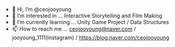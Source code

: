 - 👋 Hi, I’m @ceojooyoung
- 👀 I’m interested in ... Interactive Storytelling and Film Making
- 🌱 I’m currently learning ... Unity Game Project / Data Structures
- 📫 How to reach me ... ceojooyoung@naver.com / jooyoung_1111(instagram) / https://blog.naver.com/ceojooyoung
